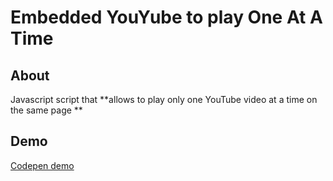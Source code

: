 # Embedded YouYube to play One At A Time

## About

Javascript script that **allows to play only one YouTube video at a time on the same page **

## Demo

[Codepen demo](https://codepen.io/gopolar/pen/QqYNKO)

